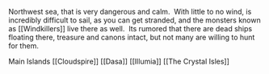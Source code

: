 Northwest sea, that is very dangerous and calm.  With little to no wind, is incredibly difficult to sail, as you can get stranded, and the monsters known as [[Windkillers]] live there as well.  Its rumored that there are dead ships floating there, treasure and canons intact, but not many are willing to hunt for them.

Main Islands
[[Cloudspire]]
[[Dasa]]
[[Illumia]]
[[The Crystal Isles]]